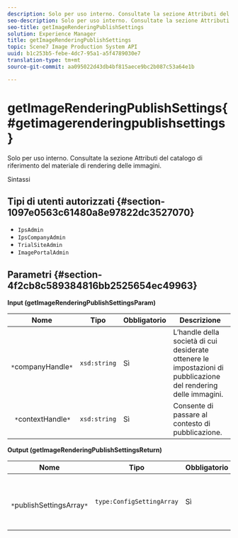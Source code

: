 ```yaml
---
description: Solo per uso interno. Consultate la sezione Attributi del catalogo di riferimento del materiale di rendering delle immagini.
seo-description: Solo per uso interno. Consultate la sezione Attributi del catalogo di riferimento del materiale di rendering delle immagini.
seo-title: getImageRenderingPublishSettings
solution: Experience Manager
title: getImageRenderingPublishSettings
topic: Scene7 Image Production System API
uuid: b1c253b5-febe-4dc7-95a1-a5f4789030e7
translation-type: tm+mt
source-git-commit: aa095022d43db4bf815aece9bc2b087c53a64e1b

---
```



# getImageRenderingPublishSettings{#getimagerenderingpublishsettings}

Solo per uso interno. Consultate la sezione Attributi del catalogo di riferimento del materiale di rendering delle immagini.

Sintassi

## Tipi di utenti autorizzati {#section-1097e0563c61480a8e97822dc3527070}

* `IpsAdmin`
* `IpsCompanyAdmin`
* `TrialSiteAdmin`
* `ImagePortalAdmin`

## Parametri {#section-4f2cb8c589384816bb2525654ec49963}

**Input (getImageRenderingPublishSettingsParam)**

| Nome | Tipo | Obbligatorio | Descrizione |
|---|---|---|---|
| ` *`companyHandle`*` | `xsd:string` | Sì | L’handle della società di cui desiderate ottenere le impostazioni di pubblicazione del rendering delle immagini. |
| ` *`contextHandle`*` | `xsd:string` | Sì | Consente di passare al contesto di pubblicazione. |

**Output (getImageRenderingPublishSettingsReturn)**

| Nome | Tipo | Obbligatorio | Descrizione |
|---|---|---|---|
| ` *`publishSettingsArray`*` | `type:ConfigSettingArray` | Sì | Impostazioni di pubblicazione del rendering delle immagini. |

